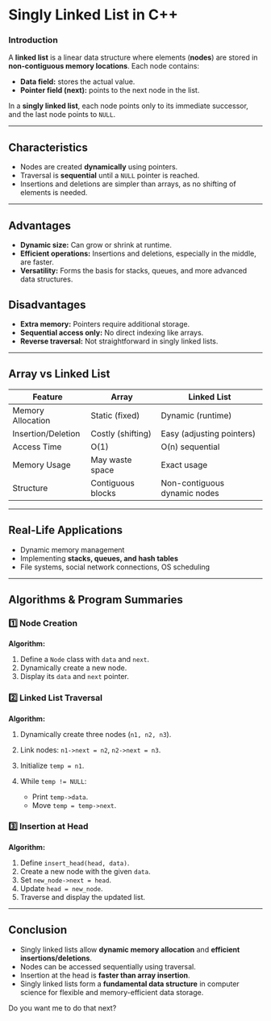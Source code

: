 # Singly Linked List in C++

### Introduction

A **linked list** is a linear data structure where elements (**nodes**) are stored in **non-contiguous memory locations**.
Each node contains:

* **Data field:** stores the actual value.
* **Pointer field (next):** points to the next node in the list.

In a **singly linked list**, each node points only to its immediate successor, and the last node points to `NULL`.

---

## Characteristics

* Nodes are created **dynamically** using pointers.
* Traversal is **sequential** until a `NULL` pointer is reached.
* Insertions and deletions are simpler than arrays, as no shifting of elements is needed.

---

## Advantages

* **Dynamic size:** Can grow or shrink at runtime.
* **Efficient operations:** Insertions and deletions, especially in the middle, are faster.
* **Versatility:** Forms the basis for stacks, queues, and more advanced data structures.

## Disadvantages

* **Extra memory:** Pointers require additional storage.
* **Sequential access only:** No direct indexing like arrays.
* **Reverse traversal:** Not straightforward in singly linked lists.

---

## Array vs Linked List

| Feature            | Array             | Linked List                  |
| ------------------ | ----------------- | ---------------------------- |
| Memory Allocation  | Static (fixed)    | Dynamic (runtime)            |
| Insertion/Deletion | Costly (shifting) | Easy (adjusting pointers)    |
| Access Time        | O(1)              | O(n) sequential              |
| Memory Usage       | May waste space   | Exact usage                  |
| Structure          | Contiguous blocks | Non-contiguous dynamic nodes |

---

## Real-Life Applications

* Dynamic memory management
* Implementing **stacks, queues, and hash tables**
* File systems, social network connections, OS scheduling

---

## Algorithms & Program Summaries

### 1️⃣ Node Creation

**Algorithm:**

1. Define a `Node` class with `data` and `next`.
2. Dynamically create a new node.
3. Display its `data` and `next` pointer.

### 2️⃣ Linked List Traversal

**Algorithm:**

1. Dynamically create three nodes (`n1, n2, n3`).
2. Link nodes: `n1->next = n2`, `n2->next = n3`.
3. Initialize `temp = n1`.
4. While `temp != NULL`:

   * Print `temp->data`.
   * Move `temp = temp->next`.

### 3️⃣ Insertion at Head

**Algorithm:**

1. Define `insert_head(head, data)`.
2. Create a new node with the given `data`.
3. Set `new_node->next = head`.
4. Update `head = new_node`.
5. Traverse and display the updated list.

---

## Conclusion

* Singly linked lists allow **dynamic memory allocation** and **efficient insertions/deletions**.
* Nodes can be accessed sequentially using traversal.
* Insertion at the head is **faster than array insertion**.
* Singly linked lists form a **fundamental data structure** in computer science for flexible and memory-efficient data storage.

Do you want me to do that next?
